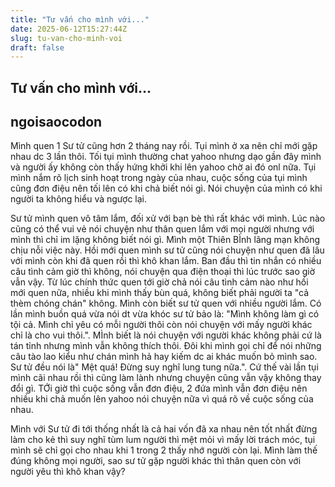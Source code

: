 ```yaml
---
title: "Tư vấn cho mình với..."
date: 2025-06-12T15:27:44Z
slug: tu-van-cho-minh-voi
draft: false
---
```


## Tư vấn cho mình với...

## ngoisaocodon

Mình quen 1 Sư tử cũng hơn 2 tháng nay rồi. Tụi mình ở xa nên chỉ mới gặp nhau dc 3 lần thôi. Tối tụi mình thường chat yahoo nhưng dạo gần đây mình và người ấy không còn thấy hứng khởi khi lên yahoo chờ ai đó onl nữa. Tụi mình nắm rõ lịch sinh hoạt trong ngày của nhau, cuộc sống của tụi mình cũng đơn điệu nên tối lên có khi chả biết nói gì. Nói chuyện của mình có khi người ta không hiểu và ngược lại.
 
Sư tử mình quen vô tâm lắm, đối xử với bạn bè thì rất khác với mình. Lúc nào cũng có thể vui vẻ nói chuyện như thân quen lắm với mọi người nhưng với mình thì chỉ im lặng không biết nói gì. Mình một Thiên BÌnh lãng mạn không chịu nỗi việc này. Hồi mới quen mình sư tử cũng nói chuyện như quen đã lâu với mình còn khi đã quen rồi thì khô khan lắm. Ban đầu thì tin nhắn có nhiều câu tình cảm giờ thì không, nói chuyện qua điện thoại thì lúc trước sao giờ vẫn vậy. Từ lúc chính thức quen tới giờ chả nói câu tình cảm nào như hồi mới quen nữa, nhiều khi mình thấy bùn quá, không biết phải người ta "cả thèm chóng chán" không. Mình còn biết sư tử quen với nhiều người lắm. Có lần mình buồn quá vừa nói dt vừa khóc sư tử bảo là: "Mình không làm gì có tội cả. Mình chỉ yêu có mỗi người thôi còn nói chuyện với mấy người khác chỉ là cho vui thôi.". MÌnh biết là nói chuyện với người khác không phải cứ là tán tỉnh nhưng mình vẫn không thích thôi. Đôi khi mình gọi chỉ để nói những câu tào lao kiểu như chán mình hả hay kiếm dc ai khác muốn bỏ mình sao. Sư tử đều nói là" Mệt quá! Đừng suy nghĩ lung tung nữa.". Cứ thế vài lần tụi mình cãi nhau rồi thì cũng làm lành nhưng chuyện cũng vẫn vậy không thay đổi gì. TỚi giờ thì cuộc sống vẫn đơn điệu, 2 đứa mình vẫn đơn điệu nên nhiều khi chả muốn lên yahoo nói chuyện nữa vì quá rõ về cuộc sống của nhau.
 
Mình với Sư tử đi tới thống nhất là cả hai vốn đã xa nhau nên tốt nhất đừng làm cho kẻ thì suy nghĩ tùm lum người thì mệt mỏi vì mấy lời trách móc, tụi mình sẽ chỉ gọi cho nhau khi 1 trong 2 thấy nhớ người còn lại. Mình làm thế đúng không mọi người, sao sư tử gặp người khác thì thân quen còn với người yêu thì khô khan vậy?